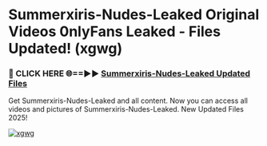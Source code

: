 # Summerxiris-Nudes-Leaked Original Videos 0nlyFans Leaked - Files Updated! (xgwg)

<h3>🔴 CLICK HERE 🌐==►► <a href="https://tinyurl.com/4mcuefdz" rel="nofollow">Summerxiris-Nudes-Leaked Updated Files</a></h3>

Get Summerxiris-Nudes-Leaked and all content. Now you can access all videos and pictures of Summerxiris-Nudes-Leaked. New Updated Files 2025!

[![xgwg](https://i.imgur.com/StAQSOY.gif)](https://tinyurl.com/4mcuefdz)
